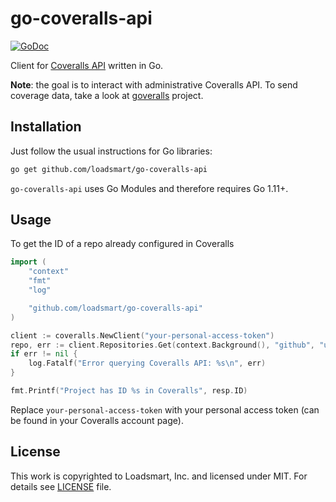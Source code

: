 # go-coveralls-api

[![GoDoc](https://godoc.org/github.com/loadsmart/go-coveralls-api?status.svg)](https://godoc.org/github.com/loadsmart/go-coveralls-api)

Client for [Coveralls API][] written in Go.

**Note**: the goal is to interact with administrative Coveralls API. To send coverage data, take a look at [goveralls][] project.

## Installation

Just follow the usual instructions for Go libraries:

```bash
go get github.com/loadsmart/go-coveralls-api
```

`go-coveralls-api` uses Go Modules and therefore requires Go 1.11+.

## Usage

To get the ID of a repo already configured in Coveralls

```go
import (
    "context"
    "fmt"
    "log"

    "github.com/loadsmart/go-coveralls-api"
)

client := coveralls.NewClient("your-personal-access-token")
repo, err := client.Repositories.Get(context.Background(), "github", "user/repository"))
if err != nil {
    log.Fatalf("Error querying Coveralls API: %s\n", err)
}

fmt.Printf("Project has ID %s in Coveralls", resp.ID)
```

Replace `your-personal-access-token` with your personal access token (can be found in your Coveralls account page).

## License

This work is copyrighted to Loadsmart, Inc. and licensed under MIT. For details see [LICENSE][] file.

[Coveralls API]: https://docs.coveralls.io/api-introduction
[goveralls]: https://github.com/mattn/goveralls
[LICENSE]: ./LICENSE
